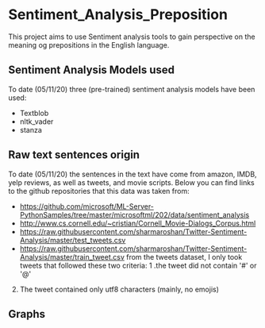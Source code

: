 # Sentiment_Analysis_Preposition
This project aims to use Sentiment analysis tools to gain perspective on the meaning og prepositions in the English language. 

## Sentiment Analysis Models used
To date (05/11/20) three (pre-trained) sentiment analysis models have been used:
-	Textblob
-	nltk_vader
-	stanza
##  Raw text sentences origin
To date (05/11/20) the sentences in the text have come from amazon, IMDB, yelp reviews, as well as tweets, and movie scripts. Below you can find links to the github repositories that this data was taken from:
-	https://github.com/microsoft/ML-Server-PythonSamples/tree/master/microsoftml/202/data/sentiment_analysis 
-	http://www.cs.cornell.edu/~cristian/Cornell_Movie-Dialogs_Corpus.html 
-	https://raw.githubusercontent.com/sharmaroshan/Twitter-Sentiment-Analysis/master/test_tweets.csv 
-	https://raw.githubusercontent.com/sharmaroshan/Twitter-Sentiment-Analysis/master/train_tweet.csv 
from the tweets dataset, I only took tweets that followed these two criteria: 
1	.the tweet did not contain '#' or '@'
2.	The tweet contained only utf8 characters (mainly, no emojis)

## Graphs


